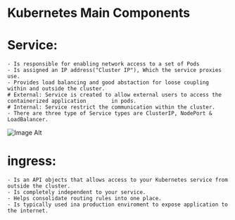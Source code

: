# Kubernetes Main Components
  # Service:
    - Is responsible for enabling network access to a set of Pods
    - Is assigned an IP address("Cluster IP"), Which the service proxies use.
    - Provides load balancing and good abstaction for loose coupling within and outside the cluster.
    # External: Service is created to allow external users to access the containerized application        in pods.
    # Internal: Service restrict the communication within the cluster.
    - There are three type of Service types are ClusterIP, NodePort & LoadBalancer.
![Image Alt](https://github.com/abhijitray7810/Kubernetes-Notes/blob/01bd708930760fb0c16b514c21e2ded900f3e391/04-Kubernetes/Ingrase.png)
  # ingress:
    - Is an API objects that allows access to your Kubernetes service from outside the cluster.
    - Is completely independent to your service.
    - Helps consolidate routing rules into one place.
    - Is typically used ina production enviroment to expose application to the internet.
    
    
